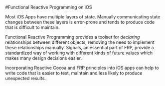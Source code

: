 #Functional Reactive Programming on iOS

Most iOS Apps have multiple layers of state. Manually communicating state changes between these layers is error-prone and tends to produce code that is difficult to maintain.

Functional Reactive Programming provides a toolset for *declaring* relationships between different objects, removing the need to implement these relationships manually. Signals, an essential part of FRP, provide a standardized way of working with different kinds of future values which makes many design decisions easier.

Incorporating Reactive Cocoa and FRP principles into iOS apps can help to write code that is easier to test, maintain and less likely to produce unexpected results.
